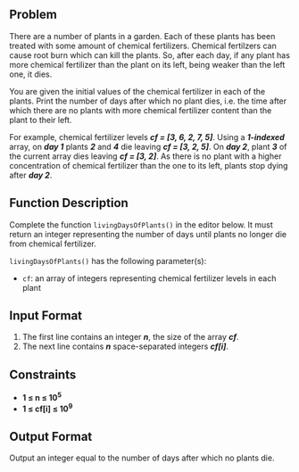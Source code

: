## Problem
There are a number of plants in a garden. Each of these plants has been treated with some amount of chemical fertilizers. Chemical fertilzers can cause root burn which can kill the plants. So, after each day, if any plant has more chemical fertilizer than the plant on its left, being weaker than the left one, it dies.

You are given the initial values of the chemical fertilizer in each of the plants. Print the number of days after which no plant dies, i.e. the time after which there are no plants with more chemical fertilizer content than the plant to their left.

For example, chemical fertilizer levels ***cf = [3, 6, 2, 7, 5]***. Using a ***1-indexed*** array, on ***day 1*** plants ***2*** and ***4*** die leaving ***cf = [3, 2, 5]***. On ***day 2***, plant ***3*** of the current array dies leaving ***cf = [3, 2]***. As there is no plant with a higher concentration of chemical fertilizer than the one to its left, plants stop dying after ***day 2***.

## Function Description
Complete the function `livingDaysOfPlants()` in the editor below. It must return an integer representing the number of days until plants no longer die from chemical fertilizer.

`livingDaysOfPlants()` has the following parameter(s):

* `cf`: an array of integers representing chemical fertilizer levels in each plant

## Input Format

1. The first line contains an integer ***n***, the size of the array ***cf***.
2. The next line contains ***n*** space-separated integers ***cf[i]***.

## Constraints

* **1 ≤ n ≤ 10<sup>5</sup>**  
* **1 ≤ cf[i] ≤ 10<sup>9</sup>**

## Output Format

Output an integer equal to the number of days after which no plants die.